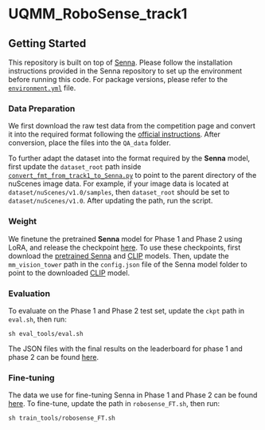 # UQMM_RoboSense_track1

## Getting Started
This repository is built on top of [Senna](https://github.com/hustvl/Senna). Please follow the installation instructions provided in the Senna repository to set up the environment before running this code. For package versions, please refer to the [`environment.yml`](environment.yml) file.

### Data Preparation
We first download the raw test data from the competition page and convert it into the required format following the [official instructions](data_tools/convert_format.py).
After conversion, place the files into the `QA_data` folder.

To further adapt the dataset into the format required by the **Senna** model, first update the `dataset_root` path inside [`convert_fmt_from_track1_to_Senna.py`](data_tools/convert_fmt_from_track1_to_Senna.py) to point to the parent directory of the nuScenes image data. For example, if your image data is located at `dataset/nuScenes/v1.0/samples`, then `dataset_root` should be set to `dataset/nuScenes/v1.0`. After updating the path, run the script.

### Weight
We finetune the pretrained **Senna** model for Phase 1 and Phase 2 using LoRA, and release the checkpoint [here](https://drive.google.com/drive/folders/1p-HK3H_aLLFPldVaNRzoO_TiHiF6mQQj?usp=drive_link).
To use these checkpoints, first download the [pretrained Senna](https://huggingface.co/rb93dett/Senna) and [CLIP](https://huggingface.co/openai/clip-vit-large-patch14) models.
Then, update the `mm_vision_tower` path in the `config.json` file of the Senna model folder to point to the downloaded [CLIP](https://huggingface.co/openai/clip-vit-large-patch14) model.

### Evaluation
To evaluate on the Phase 1 and Phase 2 test set, update the `ckpt` path in `eval.sh`, then run:
```shell
sh eval_tools/eval.sh
```
The JSON files with the final results on the leaderboard for phase 1 and phase 2 can be found [here](results).

### Fine-tuning
The data we use for fine-tuning Senna in Phase 1 and Phase 2 can be found [here](https://drive.google.com/drive/folders/12QIqvhG5h2MgLx4RUJyRbps_c798Gpbx?usp=drive_link). To fine-tune, update the path in `robosense_FT.sh`, then run:
```shell
sh train_tools/robosense_FT.sh
```
